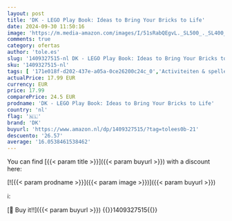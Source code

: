 ```yaml
---
layout: post
title: 'DK - LEGO Play Book: Ideas to Bring Your Bricks to Life'
date: 2024-09-30 11:50:16
image: 'https://m.media-amazon.com/images/I/51sRabQEgvL._SL500_._SL400_.jpg'
comments: true
category: ofertas
author: 'tole.es'
slug: '1409327515-nl DK - LEGO Play Book: Ideas to Bring Your Bricks to Life'
sku: '1409327515-nl'
tags: [ '171e018f-d202-437e-a05a-0ce26200c24c_0','Activiteiten & spelletjes voor kinderen','Activiteitenboeken voor kinderen','Arborist Merchandising Root','Boeken','Engelstalige boeken','Featured Categories','Hobbys, kunstnijverheid & huis','Kinderboeken','Kinderboeken over feestspelletjes','Kinderboeken over spelletjes','Knutselen & schilderen voor kinderen','Puzzels & spellen','Self Service','Special Features Stores','dk','🇳🇱', ]
actualPrice: 17.99 EUR
currency: EUR
price: 17.99
comparePrice: 24.5 EUR
prodname: 'DK - LEGO Play Book: Ideas to Bring Your Bricks to Life'
country: 'nl'
flag: '🇳🇱'
brand: 'DK'
buyurl: 'https://www.amazon.nl/dp/1409327515/?tag=tolees0b-21'
descuento: '26.57'
average: '16.0538461538462'
---
```


You can find [{{< param title >}}]({{< param buyurl >}}) with a discount here:

[![{{< param prodname >}}]({{< param image >}})]({{< param buyurl >}})

ℹ️:


[🛒 Buy it!!]({{< param buyurl >}})
{{<world>}}1409327515{{</world>}}
